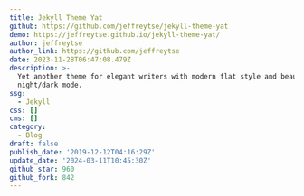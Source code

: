 ```yaml
---
title: Jekyll Theme Yat
github: https://github.com/jeffreytse/jekyll-theme-yat
demo: https://jeffreytse.github.io/jekyll-theme-yat/
author: jeffreytse
author_link: https://github.com/jeffreytse
date: 2023-11-28T06:47:08.479Z
description: >-
  Yet another theme for elegant writers with modern flat style and beautiful
  night/dark mode.
ssg:
  - Jekyll
css: []
cms: []
category:
  - Blog
draft: false
publish_date: '2019-12-12T04:16:29Z'
update_date: '2024-03-11T10:45:30Z'
github_star: 960
github_fork: 842
---
```

